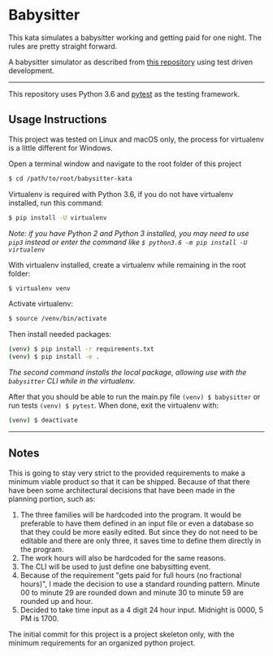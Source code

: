 # Babysitter
This kata simulates a babysitter working and getting paid for one night. The rules are pretty straight forward.

A babysitter simulator as described from [this repository](https://github.com/PillarTechnology/kata-babysitter) using test driven development.

---

This repository uses Python 3.6 and [pytest](https://pytest.org) as the testing framework.

## Usage Instructions

This project was tested on Linux and macOS only, the process for virtualenv is a little different for Windows.

Open a terminal window and navigate to the root folder of this project

```bash
$ cd /path/to/root/babysitter-kata
```

Virtualenv is required with Python 3.6, if you do not have virtualenv installed, run this command:

```bash
$ pip install -U virtualenv
```

*Note: if you have Python 2 and Python 3 installed, you may need to use `pip3` instead or enter the command like `$ python3.6 -m pip install -U virtualenv`*

With virtualenv installed, create a virtualenv while remaining in the root folder:

```bash
$ virtualenv venv
```

Activate virtualenv:

```bash
$ source /venv/bin/activate
```

Then install needed packages:

```bash
(venv) $ pip install -r requirements.txt
(venv) $ pip install -e .
```
*The second command installs the local package, allowing use with the `babysitter` CLI while in the virtualenv.*

After that you should be able to run the main.py file `(venv) $ babysitter` or run tests `(venv) $ pytest`. When done, exit the virtualenv with:

```bash
(venv) $ deactivate
```

---

## Notes

This is going to stay very strict to the provided requirements to make a minimum viable product so that it can be shipped. Because of that there have been some architectural decisions that have been made in the planning portion, such as:

1. The three families will be hardcoded into the program. It would be preferable to have them defined in an input file or even a database so that they could be more easily edited. But since they do not need to be editable and there are only three, it saves time to define them directly in the program.
2. The work hours will also be hardcoded for the same reasons.
3. The CLI will be used to just define one babysitting event.
4. Because of the requirement "gets paid for full hours (no fractional hours)", I made the decision to use a standard rounding pattern. Minute 00 to minute 29 are rounded down and minute 30 to minute 59 are rounded up and hour.
5. Decided to take time input as a 4 digit 24 hour input. Midnight is 0000, 5 PM is 1700.

The initial commit for this project is a project skeleton only, with the minimum requirements for an organized python project.
